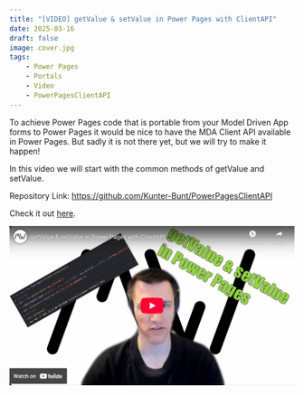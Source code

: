 ```yaml
---
title: "[VIDEO] getValue & setValue in Power Pages with ClientAPI"
date: 2025-03-16
draft: false
image: cover.jpg
tags: 
    - Power Pages
    - Portals
    - Video
    - PowerPagesClientAPI
---
```


To achieve Power Pages code that is portable from your Model Driven App forms to Power Pages it would be nice to have the MDA Client API available in Power Pages. But sadly it is not there yet, but we will try to make it happen!

In this video we will start with the common methods of getValue and setValue.

Repository Link: https://github.com/Kunter-Bunt/PowerPagesClientAPI

Check it out [here](https://youtu.be/WsAlsFYZZ_Q).

[![](video.jpg)](https://youtu.be/WsAlsFYZZ_Q)